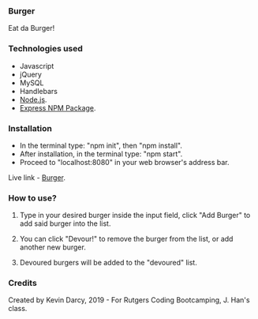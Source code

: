 ### Burger

Eat da Burger!

### Technologies used
* Javascript
* jQuery
* MySQL
* Handlebars
* [Node.js](https://nodejs.org/en/).
* [Express NPM Package](https://www.npmjs.com/package/express).

### Installation
- In the terminal type: "npm init", then "npm install".
- After installation, in the terminal type: "npm start".
- Proceed to "localhost:8080" in your web browser's address bar.

Live link - [Burger](https://k-darc.github.io/burger/).

### How to use?
1. Type in your desired burger inside the input field, click "Add Burger" to add said burger into the list. 

2. You can click "Devour!" to remove the burger from the list, or add another new burger.

3. Devoured burgers will be added to the "devoured" list.

### Credits
Created by Kevin Darcy, 2019 - For Rutgers Coding Bootcamping, J. Han's class.

